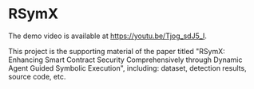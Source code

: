 # RSymX
The demo video is available at https://youtu.be/Tjog_sdJ5_I.

This project is the supporting material of the paper titled "RSymX: Enhancing Smart Contract Security Comprehensively through Dynamic Agent Guided Symbolic Execution", including: dataset, detection results, source code, etc.
